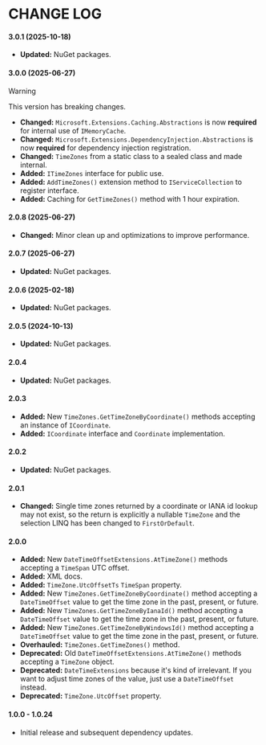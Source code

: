 ﻿# CHANGE LOG

#### 3.0.1 (2025-10-18)

- **Updated:** NuGet packages.

#### 3.0.0 (2025-06-27)

> [!WARNING]
>
> This version has breaking changes.

- **Changed:** `Microsoft.Extensions.Caching.Abstractions` is now **required** for internal use of `IMemoryCache`.
- **Changed:** `Microsoft.Extensions.DependencyInjection.Abstractions` is now **required** for dependency injection registration.
- **Changed:** `TimeZones` from a static class to a sealed class and made internal.
- **Added:** `ITimeZones` interface for public use.
- **Added:** `AddTimeZones()` extension method to `IServiceCollection` to register interface.
- **Added:** Caching for `GetTimeZones()` method with 1 hour expiration.

#### 2.0.8 (2025-06-27)

- **Changed:** Minor clean up and optimizations to improve performance.

#### 2.0.7 (2025-06-27)

- **Updated:** NuGet packages.

#### 2.0.6 (2025-02-18)

- **Updated:** NuGet packages.

#### 2.0.5 (2024-10-13)

- **Updated:** NuGet packages.

#### 2.0.4

- **Updated:** NuGet packages.

#### 2.0.3

- **Added:** New `TimeZones.GetTimeZoneByCoordinate()` methods accepting an instance of `ICoordinate`.
- **Added:** `ICoordinate` interface and `Coordinate` implementation.

#### 2.0.2

- **Updated:** NuGet packages.

#### 2.0.1

- **Changed:** Single time zones returned by a coordinate or IANA id lookup may not exist, so the return is explicitly a nullable `TimeZone` and the selection LINQ has been changed to `FirstOrDefault`.

#### 2.0.0

- **Added:** New `DateTimeOffsetExtensions.AtTimeZone()` methods accepting a `TimeSpan` UTC offset.
- **Added:** XML docs.
- **Added:** `TimeZone.UtcOffsetTs` `TimeSpan` property.
- **Added:** New `TimeZones.GetTimeZoneByCoordinate()` method accepting a `DateTimeOffset` value to get the time zone in the past, present, or future.
- **Added:** New `TimeZones.GetTimeZoneByIanaId()` method accepting a `DateTimeOffset` value to get the time zone in the past, present, or future.
- **Added:** New `TimeZones.GetTimeZoneByWindowsId()` method accepting a `DateTimeOffset` value to get the time zone in the past, present, or future.
- **Overhauled:** `TimeZones.GetTimeZones()` method.
- **Deprecated:** Old `DateTimeOffsetExtensions.AtTimeZone()` methods accepting a `TimeZone` object.
- **Deprecated:** `DateTimeExtensions` because it's kind of irrelevant. If you want to adjust time zones of the value, just use a `DateTimeOffset` instead.
- **Deprecated:** `TimeZone.UtcOffset` property.

#### 1.0.0 - 1.0.24

- Initial release and subsequent dependency updates.